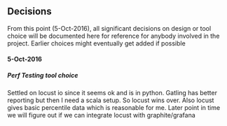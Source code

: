 ## Decisions
From this point (5-Oct-2016), all significant decisions on design or tool choice will be documented here for reference for anybody involved in the project. Earlier choices might eventually get added if possible

#### 5-Oct-2016

##### Perf Testing tool choice
Settled on locust io since it seems ok and is in python. Gatling has better reporting but then I need a scala setup. So locust wins over. Also locust gives basic percentile data which is reasonable for me. Later point in time we will figure out if we can integrate locust with graphite/grafana
